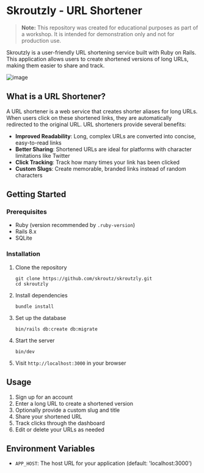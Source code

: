 # Skroutzly - URL Shortener

> **Note:** This repository was created for educational purposes as part of a workshop. It is intended for demonstration only and not for production use.

Skroutzly is a user-friendly URL shortening service built with Ruby on Rails. This application allows users to create shortened versions of long URLs, making them easier to share and track.

![image](https://github.com/user-attachments/assets/5cf5d0a2-59d7-47fa-8b0c-a420a75fb93d)


## What is a URL Shortener?

A URL shortener is a web service that creates shorter aliases for long URLs. When users click on these shortened links, they are automatically redirected to the original URL. URL shorteners provide several benefits:

- **Improved Readability**: Long, complex URLs are converted into concise, easy-to-read links
- **Better Sharing**: Shortened URLs are ideal for platforms with character limitations like Twitter
- **Click Tracking**: Track how many times your link has been clicked
- **Custom Slugs**: Create memorable, branded links instead of random characters

## Getting Started

### Prerequisites

- Ruby (version recommended by `.ruby-version`)
- Rails 8.x
- SQLite

### Installation

1. Clone the repository
   ```
   git clone https://github.com/skroutz/skroutzly.git
   cd skroutzly
   ```

2. Install dependencies
   ```
   bundle install
   ```

3. Set up the database
   ```
   bin/rails db:create db:migrate
   ```

4. Start the server
   ```
   bin/dev
   ```

5. Visit `http://localhost:3000` in your browser

## Usage

1. Sign up for an account
2. Enter a long URL to create a shortened version
3. Optionally provide a custom slug and title
4. Share your shortened URL
5. Track clicks through the dashboard
6. Edit or delete your URLs as needed

## Environment Variables

- `APP_HOST`: The host URL for your application (default: 'localhost:3000')
